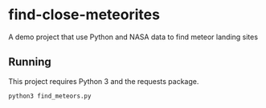 # find-close-meteorites
A demo project that use Python and NASA data to find meteor landing sites

## Running

This project requires Python 3 and the requests package.

`python3 find_meteors.py`
